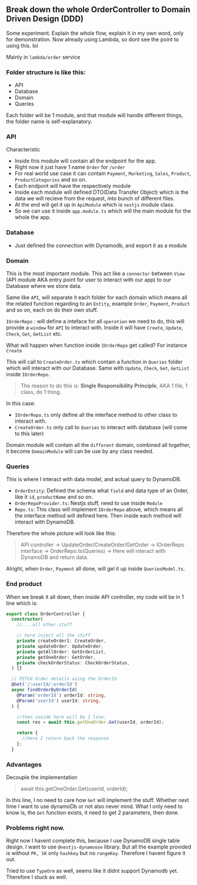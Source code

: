## Break down the whole OrderController to Domain Driven Design (DDD)

Some experiment. Explain the whole flow, explain it in my own word, only for demonstration. Now already using Lambda, so dont see the point to using this. lol

Mainly in `lambda/order` service

### Folder structure is like this:

- API
- Database
- Domain
- Queries

Each folder will be 1 module, and that module will handle different things, the folder name is self-explanatory.

### API

Characteristic

- Inside this module will contain all the endpoint for the app.
- Right now it just have 1 name `Order` for `/order`
- For real world use case it can contain `Payment`, `Marketing`, `Sales`, `Product`, `ProductCategories` and so on.
- Each endpont will have the respectively module
- Inside each module will defined DTO(Data Transfer Object) which is the data we will recieve from the request, into bunch of different files.
- At the end will gel it up in `ApiModule` which is `nestjs` module class.
- So we can use it inside `app.module.ts` which will the main module for the whole the app.

### Database

- Just defined the connection with Dynamodb, and export it as a module

### Domain

This is the most important module. This act like a `connector` between `View` (API module AKA entry point for user to interact with our app) to our Database where we store data.

Same like `API`, will separate it each folder for each domain which means all the related function regarding to an `Entity`, example `Order`, `Payment`, `Product` and so on, each on do their own stuff.

`IOrderRepo` : will define a inteface for all `operation` we need to do, this will provide a `window` for `API` to interact with. Inside it will have `Create`, `Update`, `Check`, `Get`, `GetList` etc.

What will happen when function inside `IOrderRepo` get called? For instance `Create`

This will call to `CreateOrder.ts` which contain a function in `Queries` folder which will interact with our Database. Same with `Update`, `Check`, `Get`, `GetList` inside `IOrderRepo`.

> The reason to do this is: **Single Responsibility Principle**, AKA 1 file, 1 class, do 1 thing.

In this case:

- `IOrderRepo.ts` only define all the interface method to other class to interact with.
- `CreateOrder.ts` only call to `Queries` to interact with database (will come to this later)

Domain module will contain all the `different` domain, combined all together, it become `DomainModule` will can be use by any class needed.

### Queries

This is where I interact with data model, and actual query to DynamoDB.

- `OrderEntity`: Defined the schema what `field` and data type of an Order, like it `id`, `productName` and so on.
- `OrderRepoProvider.ts`: Nestjs stuff, need to use inside `Module`
- `Repo.ts`: This class will implement `IOrderRepo` above, which means all the interface method will defined here. Then inside each method will interact with DynamoDB.

Therefore the whole picture will look like this:

> API controller -> UpdateOrder/CreateOrder/GetOrder -> IOrderRepo interface -> OrderRepo.ts(Queries) -> Here will interact with DynamoDB and return data.

Alright, when `Order`, `Payment` all done, will gel it up inside `QueriesModel.ts`.

### End product

When we break it all down, then inside API controller, my code will be in 1 line which is:

```ts
export class OrderController {
  constructor(
    //....all other stuff

    // here inject all the stuff
    private createOrder1: CreateOrder,
    private updateOrder: UpdateOrder,
    private getAllOrder: GetOrderList,
    private getOneOrder: GetOrder,
    private checkOrderStatus: CheckOrderStatus,
  ) {}

  // FETCH Order details using the OrderId
  @Get('/:userId/:orderId')
  async findOrderByOrderId(
    @Param('orderId') orderId: string,
    @Param('userId') userId: string,
  ) {

    //then inside here will be 1 line.
    const res = await this.getOneOrder.Get(userId, orderId);

    return {
      //Here I return back the response
    };
  }

```

### Advantages

Decouple the implementation

> await this.getOneOrder.Get(userId, orderId);

In this line, I no need to care how `Get` will implement the stuff. Whether next time I want to use dynamoDb or not also never mind. What I only need to know is, the `Get` function exists, it need to get 2 parameters, then done.

### Problems right now.

Right now I havent complete this, because I use DynamoDB single table design. I want to use `@nestjs-dynamoose` library. But all the example provided is without `PK, SK` only `hashkey` but no `rangeKey`. Therefore I havent figure it out.

Tried to use `TypeOrm` as well, seems like it didnt support Dynamodb yet. Therefore I stuck as well.
